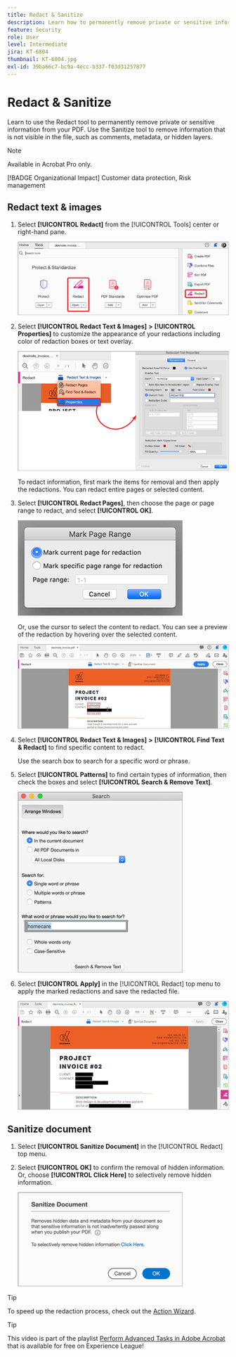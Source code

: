 ```yaml
---
title: Redact & Sanitize
description: Learn how to permanently remove private or sensitive information from your PDF
feature: Security
role: User
level: Intermediate
jira: KT-6804
thumbnail: KT-6804.jpg
exl-id: 39ba66c7-bc9a-4ecc-b337-f03d31257877
---
```

# Redact & Sanitize

Learn to use the Redact tool to permanently remove private or sensitive information from your PDF. Use the Sanitize tool to remove information that is not visible in the file, such as comments, metadata, or hidden layers.

>[!NOTE]
>
>Available in Acrobat Pro only.

[!BADGE Organizational Impact]
Customer data protection, Risk management

## Redact text & images

1. Select **[!UICONTROL Redact]** from the [!UICONTROL Tools] center or right-hand pane.

    ![Redact Step 1](../assets/Redact_1.png)

1. Select **[!UICONTROL Redact Text & Images]** **>** **[!UICONTROL Properties]** to customize the appearance of your redactions including color of redaction boxes or text overlay.

    ![Redact Step 2](../assets/Redact_2.png)

    To redact information, first mark the items for removal and then apply the redactions. You can redact entire pages or selected content. 

1. Select **[!UICONTROL Redact Pages]**, then choose the page or page range to redact, and select **[!UICONTROL OK]**.

    ![Redact Step 4](../assets/Redact_3.png)

    Or, use the cursor to select the content to redact. You can see a preview of the redaction by hovering over the selected content.

    ![Redact Step 5a](../assets/Redact_4.png)

1. Select **[!UICONTROL Redact Text & Images]** **>** **[!UICONTROL Find Text & Redact]** to find specific content to redact.

    Use the search box to search for a specific word or phrase. 

1. Select **[!UICONTROL Patterns]** to find certain types of information, then check the boxes and select **[!UICONTROL Search & Remove Text]**.

    ![Redact Step 5b](../assets/Redact_5.png)

1. Select **[!UICONTROL Apply]** in the [!UICONTROL Redact] top menu to apply the marked redactions and save the redacted file.

    ![Redact Step 6](../assets/Redact_6.png)

## Sanitize document

1. Select **[!UICONTROL Sanitize Document]** in the [!UICONTROL Redact] top menu.

1. Select **[!UICONTROL OK]** to confirm the removal of hidden information. Or, choose **[!UICONTROL Click Here]** to selectively remove hidden information.

    ![Sanitize Step 2](../assets/Redact_7.png)

>[!TIP]
>
>To speed up the redaction process, check out the [Action Wizard](../advanced-tasks/action.md).

>[!TIP]
>
>This video is part of the playlist [Perform Advanced Tasks in Adobe Acrobat](https://experienceleague.adobe.com/en/playlists/acrobat-peform-advanced-tasks) that is available for free on Experience League!
